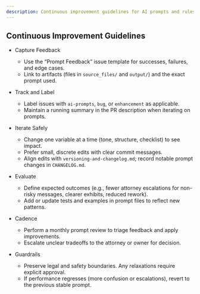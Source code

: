 ```yaml
---
description: Continuous improvement guidelines for AI prompts and rules based on real-world usage
---
```


## Continuous Improvement Guidelines

- Capture Feedback
  - Use the “Prompt Feedback” issue template for successes, failures, and edge cases.
  - Link to artifacts (files in `source_files/` and `output/`) and the exact prompt used.

- Track and Label
  - Label issues with `ai-prompts`, `bug`, or `enhancement` as applicable.
  - Maintain a running summary in the PR description when iterating on prompts.

- Iterate Safely
  - Change one variable at a time (tone, structure, checklist) to see impact.
  - Prefer small, discrete edits with clear commit messages.
  - Align edits with `versioning-and-changelog.md`; record notable prompt changes in `CHANGELOG.md`.

- Evaluate
  - Define expected outcomes (e.g., fewer attorney escalations for non-risky messages, clearer exhibits, reduced rework).
  - Add or update tests and examples in prompt files to reflect new patterns.

- Cadence
  - Perform a monthly prompt review to triage feedback and apply improvements.
  - Escalate unclear tradeoffs to the attorney or owner for decision.

- Guardrails
  - Preserve legal and safety boundaries. Any relaxations require explicit approval.
  - If performance regresses (more confusion or escalations), revert to the previous stable prompt.


